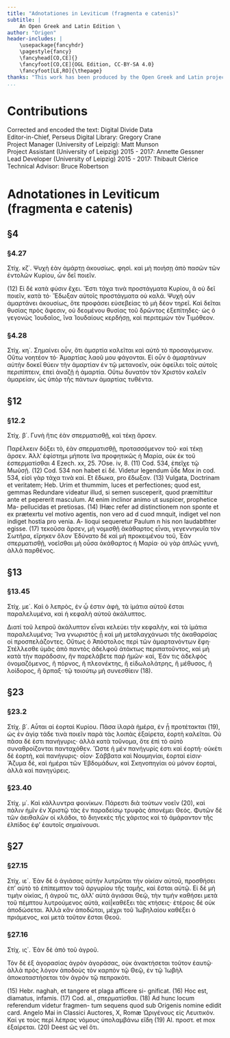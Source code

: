 ```yaml
---
title: "Adnotationes in Leviticum (fragmenta e catenis)"
subtitle: |
	An Open Greek and Latin Edition \ 
author: "Origen"
header-includes: | 
	\usepackage{fancyhdr}
	\pagestyle{fancy}
	\fancyhead[CO,CE]{}
	\fancyfoot[CO,CE]{OGL Edition, CC-BY-SA 4.0}
	\fancyfoot[LE,RO]{\thepage}
thanks: "This work has been produced by the Open Greek and Latin project through the help of volunteers. See contributions for details."
...
```


# Contributions  

Corrected and encoded the text: Digital Divide Data  
 Editor-in-Chief, Perseus Digital Library: Gregory Crane  
 Project Manager (University of Leipzig): Matt Munson  
 Project Assistant (University of Leipzig) 2015 - 2017: Annette Gessner  
 Lead Developer (University of Leipzig) 2015 - 2017: Thibault Clérice  
 Technical Advisor: Bruce Robertson  

# Adnotationes in Leviticum (fragmenta e catenis)  

## §4  

### §4.27  

<p>Στίχ. κζ΄. Ψυχὴ ἐὰν ἁμάρτῃ ἀκουσίως. φησὶ. καὶ
μὴ ποιήσῃ ἀπὸ πασῶν τῶν ἐντολῶν Κυρίου, ὧν
δεῖ ποιεῖν.</p>
<p>(12) Εἰ δὲ κατὰ φύσιν ἔχει. Ἔστι τάχα τινὰ προστάγματα
Κυρίου, ἃ οὐ δεῖ ποιεῖν, κατὰ τό· Ἕδωξαν
αὐτοῖς προστάγματα οὐ καλά. Ψυχὴ οὖν ἁμαρτάνει
ἀκουσίως, ὅτε προφάσει εὐσεβείας τὸ μὴ δέον τηρεῖ.
Καὶ δεῖται θυσίας πρὸς ἄφεσιν, οὐ δεομένου
θυσίας τοῦ δρῶντος ἐξεπίτηδες· ὡς ὁ γεγονὼς Ἰουδαῖος,
ἵνα Ἰουδαίους κερδήσῃ, καὶ περιτεμὼν τὸν
Τιμόθεον.</p>  

### §4.28  

<p>Στίχ. κη΄. Σημαίνει οὖν, ὅτι ἀμσρτία καλεῖται καὶ
αὐτὸ τὸ προσαγόμενον. Οὕτω νοητέον τό· Ἁμαρτίας
λαοῦ μου φάγονται. Εἰ οὖν ὁ ἁμαρτάνων αὐτὴν δοκεῖ
θύειν τὴν ἁμαρτίαν ἐν τῷ μετανοεῖν, οὐκ ὀφείλει
τοῖς αὐτοῖς περιπίπτειν, ἐπεὶ ἀναζῇ ἡ ἁμαρτία.
Οὕτω δυνατὸν τὸν Χριστὸν καλεῖν ἀμαρείαν, ὡς ὑπὸρ
τῆς πάντων ἁμαρτίας τυθέντα.</p>  

## §12  

### §12.2  

<p>Στίχ. β΄. Γυνὴ ἥτις ἐὰν σπερματισθῇ, καὶ τέκῃ
ἄρσεν.</p>
<p>Παρέλκειν δόξει τὸ, ἐὰν σπερματισθῇ, προτασσόμενον
τοῦ· καὶ τέκῃ ἄρσεν. Ἀλλʼ ἐφίστημι μήποτε
ἵνα προφητικῶς ἡ Μαρία, οὐκ ἐκ τοῦ ἐσπερματίσθαι
<note type="footnote">4 Ezech. xx, 25. 7Ose. iv, 8.</note>
<note type="footnote">(11) Cod. 534, ἐπεἴχε τῷ Μωῦσῇ.</note>
<note type="footnote">(12) Cod. 534 non habet εἰ δέ. Videtur legendum
ὗδε Mox in cod. 534, εἰσὶ γὰρ τάχα τινὰ καί. Et
ἔδωκα, pro ἔδωξαν.</note>
<note type="footnote">(13) Vulgata, Doctrinam et veritatem; Heb. Urim
et thummim, luces et perfectiones; quod est, gemmas
Redundare videatur illud, si semen susceperit,
quod præmittitur ante et pepererit masculum. At
enim inclinor animo ut suspicer, prophetice Ma-
pellucidas et pretiosas.</note>
<note type="footnote">(14) IHæc refer ad distinctionem non sponte et ex
prætexrtu vel motivo agentis, non vero ad d cuod
mnquit, indiget vel non indiget hostia pro venia. A-
lioqui sequeretur Paulum n his non laudabthter
egisse.</note>

<pb n="20"/>
(17) τεκοῦσα ἄρσεν, μὴ νομισθῇ ἀκάθαρτος
εἶναι, γεγεννηκυῖα τὸν Σωτῆρα, εἴρηκεν ὅλον
Ἐδύνατο δὲ καὶ μὴ προκειμένου τοῦ, Ἐὰν
σπερματισθῇ, νοεῖσθαι μὴ οὖσα ἀκάθαρτος ἡ Μαρία·
οὐ γὰρ ἀπλῶς γυνὴ, ἀλλὰ παρθένος.</p>  

## §13  

### §13.45  

<p>Στίχ. με΄. Καὶ ὁ λεπρὸς, ἐν ᾧ ἐστιν ἀφὴ, τὰ ἱμάτια
αὐτοῦ ἔσται παραλελυμένα, καὶ ἡ κεφαλὴ
αὐτοῦ ἀκάλυπτος.</p>
<p>Διατί τοῦ λεπροῦ ἀκάλυπτον εἶναι κελεύει τὴν κεφαλὴν,
καὶ τὰ ἱμάτια παραλελυμένα; Ἵνα γνωριστὸς
ᾗ καὶ μὴ μετσλαγχάνωσι τῆς ἀκαθαρσίας οἱ προσπελάζοντες.
Οὕτως ὁ Ἀπόστολος περὶ τῶν ἁμαρτανόντων
ἔφη· Στέλλεσθε ὑμᾶς ἀπὸ παντὸς ἀδελφοῦ
ἀτάκτως περιπατοῦντος, καὶ μὴ κατὰ τὴν
παράδοσιν, ἣν παρελάβετε παῤ ἡμῶν· καὶ, Ἐάν
τις ἀδελφὸς ὀνομαζόμενος, ἢ πόρνος, ἢ πλεονέκτης,
ἢ εἰδωλολάτρης, ἢ μέθυσος, ἢ λοίδορος, ἢ
ἅρπαξ· τῷ τοιούτῳ μὴ συνεσθίειν (18).</p>  

## §23  

### §23.2  

<p>Στίχ. β΄. Αὗται αἱ ἑορταὶ Κυρίου.
Πᾶσα ἱλαρὰ ἡμέρα, ἐν ᾗ προτέτακται (19), ὡς ἐν
ἁγίᾳ τάδε τινὰ ποιεῖν παρὰ τὰς λοιπὰς ἐξαίρετα,
ἑορτὴ καλεῖται. Οὐ πᾶσα δέ ἐστι πανήγυρις· ἀλλὰ
κατὰ τοὔνομα, ὅτε ἐπὶ τὸ αὐτὸ συναθροίζονται πανταχόθεν.
Ὥστε ἡ μὲν πανήγυρίς ἐστι καὶ ἑορτή·
οὐκέτι δὲ ἑορτὴ, καὶ πανήγυρις· οἷον· Σάββατα καὶ
Νουμηνίαι, ἑορταί εἰσιν· Ἄζυμα δὲ, καὶ ἡμέραι τῶν
Ἑβδομάδων, καὶ Σκηνοπηγίαι οὐ μόνον ἑορταὶ, ἀλλὰ
καὶ πανηγύρεις.</p>  

### §23.40  

<p>Στίχ. μ΄. Καὶ κάλλυντρα φοινίκων.
Πάρεστι διὰ τούτων νοεῖν (20), καὶ πάλιν ἡμῖν ἐν
Χριστῷ τὰς ἐν παραδείσῳ τρυφὰς ἀπονέμει Θεός.
Φυτῶν δὲ τῶν ἀειθαλῶν οἱ κλάδοι, τὸ διηνεκὲς τῆς
χάριτος καὶ τὸ ἀμάραντον τῆς ἐλπίδος ἐφʼ ἑαυτοῖς
σημαίνουσι.</p>  

## §27  

### §27.15  

<p>Στίχ. ιε΄. Ἐὰν δὲ ὁ ἁγιάσας αὐτὴν λυτρῶται τὴν
οἰκίαν αὐτοῦ, προσθήσει ἐπʼ αὐτὸ τὸ ἐπίπεμπτον
τοῦ ἀργυρίου τῆς ταμῆς, καὶ ἔσται αὐτῷ.
Εἰ δὲ μὴ τιμὴν οἰκίας, ἢ ἀγροῦ τις, ἀλλʼ αὐτὰ
ἁγιάσαι Θεῷ, τὴν τιμὴν καθήσει μετὰ τοῦ πέμπτου
λυτρούμενος αὐτὰ, καὶ|καθέξει τὰς κτήσεις· ἑτέροις
δὲ οὐκ ἀποδώσεται. Ἀλλὰ κἂν ἀποδῶται, μέχρι τοῦ
Ἰωβηλαίου καθέξει ὁ πριάμενος, καὶ μετὰ τοῦτον
ἔσται Θεοῦ.</p>  

### §27.16  

<p>Στίχ. ις΄. Ἐὰν δὲ ἀπὸ τοῦ ἀγροῦ.</p>
<p>Τὸν δὲ ἐξ ἀγορασίας ἀγρὸν ἀγοράσας, οὐκ ἀνακτήσεται
τοῦτον ἑαυτῷ· ἀλλὰ πρὸς λόγον ἀποδοὺς
τὸν καρπὸν τῷ Θεῷ, ἐν τῷ Ἰωβὴλ ἀποκαταστήσεται
τὸν ἀγρὸν τῷ πεπρακότι.</p>
<note type="footnote">(15) Hebr. naghah, et tangere et plaga afficere si-
gnificat.</note>
<note type="footnote">(16) Hoc est, diamatus, infamis.</note>
<note type="footnote">(17) Cod. al., σπερματίσθαι.</note>
<note type="footnote">(18) Ad hunc locum referendum videtur fragmen-
tum sequens quod sub Origenis nomine edidit
card. Angelo Mai in Classici Auctores, X, Romæ
Ὠριγένους εἰς Λευιτικόν.</note>
<note type="footnote">Καί γε τοὺς περὶ λέπρας νόμους ὑπολαμβάνω
εἴδη</note>
<note type="footnote">(19) Al. προστ. et mox ἐξαίρεται.</note>
<note type="footnote">(20) Deest ὡς vel ὅτι.</note>  

